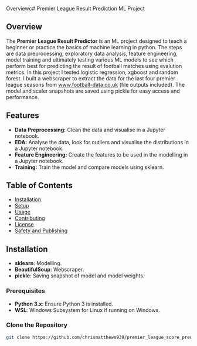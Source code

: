 Overviewc# Premier League Result Prediction ML Project

## Overview

The **Premier League Result Predictor** is an ML project designed to teach a beginner or practice the basics of machine learning in python. The steps are data preprocessing, exploratory data analysis, feature engineering, model training and ultimately testing various ML models to see which perform best for predicting the result of football matches using evalution metrics. In this project I tested logistic regression, xgboost and random forest. I built a webscraper to extract the data for the last four premier league seasons from www.football-data.co.uk (file outputs included). The model and scaler snapshots are saved using pickle for easy access and performance.

## Features

- **Data Preprocessing:** Clean the data and visualise in a Jupyter notebook.
- **EDA:** Analyse the data, look for outliers and visualise the distributions in a Jupyter notebook.
- **Feature Engineering:** Create the features to be used in the modelling in a Jupyter notebook.
- **Training:** Train the model and compare models using sklearn.

## Table of Contents

- [Installation](#installation)
- [Setup](#setup)
- [Usage](#usage)
- [Contributing](#contributing)
- [License](#license)
- [Safety and Publishing](#safety-and-publishing)

## Installation
- **sklearn**: Modelling.
- **BeautifulSoup**: Webscraper.
- **pickle**: Saving snapshot of model and model weights.

### Prerequisites

- **Python 3.x**: Ensure Python 3 is installed.
- **WSL**: Windows Subsystem for Linux if running on Windows.

### Clone the Repository

```bash
git clone https://github.com/chrismatthews939/premier_league_score_prediction.git
